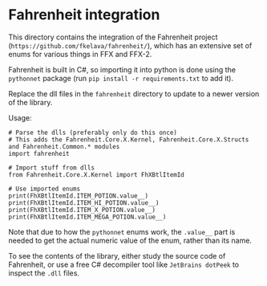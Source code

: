 # Fahrenheit integration
This directory contains the integration of the Fahrenheit project (`https://github.com/fkelava/fahrenheit/`), which has an extensive set of enums for various things in FFX and FFX-2.

Fahrenheit is built in C#, so importing it into python is done using the `pythonnet` package (run `pip install -r requirements.txt` to add it).

Replace the dll files in the `fahrenheit` directory to update to a newer version of the library.

Usage:

```
# Parse the dlls (preferably only do this once)
# This adds the Fahrenheit.Core.X.Kernel, Fahrenheit.Core.X.Structs and Fahrenheit.Common.* modules
import fahrenheit

# Import stuff from dlls
from Fahrenheit.Core.X.Kernel import FhXBtlItemId

# Use imported enums
print(FhXBtlItemId.ITEM_POTION.value__)
print(FhXBtlItemId.ITEM_HI_POTION.value__)
print(FhXBtlItemId.ITEM_X_POTION.value__)
print(FhXBtlItemId.ITEM_MEGA_POTION.value__)
```

Note that due to how the `pythonnet` enums work, the `.value__` part is needed to get the actual numeric value of the enum, rather than its name.

To see the contents of the library, either study the source code of Fahrenheit, or use a free C# decompiler tool like `JetBrains dotPeek` to inspect the `.dll` files.
